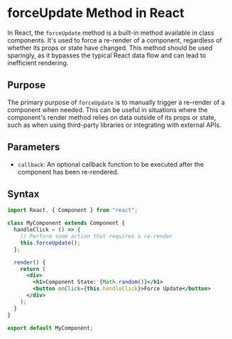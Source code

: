 # forceUpdate Method in React

In React, the `forceUpdate` method is a built-in method available in class components. It's used to force a re-render of a component, regardless of whether its props or state have changed. This method should be used sparingly, as it bypasses the typical React data flow and can lead to inefficient rendering.

## Purpose

The primary purpose of `forceUpdate` is to manually trigger a re-render of a component when needed. This can be useful in situations where the component's render method relies on data outside of its props or state, such as when using third-party libraries or integrating with external APIs.

## Parameters

- `callback`: An optional callback function to be executed after the component has been re-rendered.

## Syntax

```jsx
import React, { Component } from "react";

class MyComponent extends Component {
  handleClick = () => {
    // Perform some action that requires a re-render
    this.forceUpdate();
  };

  render() {
    return (
      <div>
        <h1>Component State: {Math.random()}</h1>
        <button onClick={this.handleClick}>Force Update</button>
      </div>
    );
  }
}

export default MyComponent;
```
